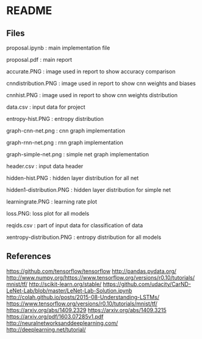 
# README

## Files
proposal.ipynb : main implementation file

proposal.pdf   : main report

accurate.PNG   : image used in report to show accuracy comparison 

cnndistribution.PNG : image used in report to show cnn weights and biases

cnnhist.PNG : image used in report to show cnn weights distribution

data.csv : input data for project

entropy-hist.PNG : entropy distribution

graph-cnn-net.png : cnn graph implementation

graph-rnn-net.png : rnn graph implementation

graph-simple-net.png : simple net graph implementation

header.csv : input data header

hidden-hist.PNG : hidden layer distribution for all net

hidden1-distribution.PNG : hidden layer distribution for simple net

learningrate.PNG : learning rate plot

loss.PNG: loss plot for all models

reqids.csv : part of input data for classification of data

xentropy-distribution.PNG : entropy distribution for all models

## References
https://github.com/tensorflow/tensorflow
http://pandas.pydata.org/
http://www.numpy.org/https://www.tensorflow.org/versions/r0.10/tutorials/mnist/tf/
http://scikit-learn.org/stable/
https://github.com/udacity/CarND-LeNet-Lab/blob/master/LeNet-Lab-Solution.ipynb
http://colah.github.io/posts/2015-08-Understanding-LSTMs/
https://www.tensorflow.org/versions/r0.10/tutorials/mnist/tf/
https://arxiv.org/abs/1409.2329
https://arxiv.org/abs/1409.3215
https://arxiv.org/pdf/1603.07285v1.pdf
http://neuralnetworksanddeeplearning.com/
http://deeplearning.net/tutorial/
